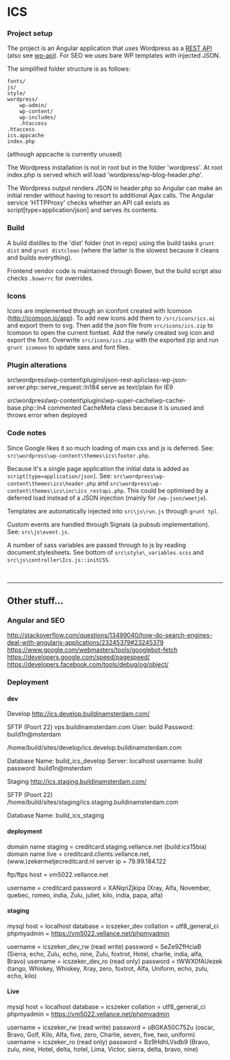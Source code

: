# ICS #

### Project setup

The project is an Angular application that uses Wordpress as a [REST API](https://wordpress.org/plugins/json-rest-api/) (also see [wp-api](http://wp-api.org/)).
For SEO we uses bare WP templates with injected JSON.

The simplified folder structure is as follows:

```
fonts/
js/
style/
wordpress/
	wp-admin/
	wp-content/
	wp-includes/
	.htaccess
.htaccess
ics.appcache
index.php
```

(although appcache is currently unused)

The Wordpress installation is not in root but in the folder 'wordpress'.
At root index.php is served which will load 'wordpress/wp-blog-header.php'.

The Wordpress output renders JSON in header.php so Angular can make an initial render without having to resort to additional Ajax calls. The Angular service 'HTTPProxy' checks whether an API call exists as script[type=application/json] and serves its contents.


### Build

A build distilles to the 'dist' folder (not in repo) using the build tasks `grunt dist` and `grunt distclean` (where the latter is the slowest because it cleans and builds everything).

Frontend vendor code is maintained through Bower, but the build script also checks `.bowerrc` for overrides.


### Icons

Icons are implemented through an iconfont created with Icomoon (http://icomoon.io/app). To add new icons add them to `/src/icons/ics.ai` and export them to svg. Then add the json file from `src/icons/ics.zip` to Icomoon to open the current fontset. Add the newly created svg icon and export the font. Overwrite `src/icons/ics.zip` with the exported zip and run `grunt icomoon` to update sass and font files.


### Plugin alterations

src\wordpress\wp-content\plugins\json-rest-api\class-wp-json-server.php::serve_request::ln184
serve as text/plain for IE9

src\wordpress\wp-content\plugins\wp-super-cache\wp-cache-base.php::ln4
commented CacheMeta class because it is unused and throws error when deployed


### Code notes

Since Google likes it so much loading of main css and js is deferred. See: `src\wordpress\wp-content\themes\ics\footer.php`.

Because it's a single page application the initial data is added as `script[type=application/json]`. See: `src\wordpress\wp-content\themes\ics\header.php` and `src\wordpress\wp-content\themes\ics\inc\ics_restapi.php`. This could be optimised by a deferred load instead of a JSON injection (mainly for `/wp-json/weetje`).

Templates are automatically injected into `src\js\run.js` through `grunt tpl`.

Custom events are handled through Signals (a pubsub implementation). See: `src\js\event.js`.

A number of sass variables are passed through to js by reading document.stylesheets. See bottom of `src\style\_variables.scss` and `src\js\controller\Ics.js::initCSS`.






<br/>

___

## Other stuff...

### Angular and SEO ###

http://stackoverflow.com/questions/13499040/how-do-search-engines-deal-with-angularjs-applications/23245379#23245379
https://www.google.com/webmasters/tools/googlebot-fetch
https://developers.google.com/speed/pagespeed/
https://developers.facebook.com/tools/debug/og/object/

### Deployment ###

#### dev ####

Develop
http://ics.develop.buildinamsterdam.com/

SFTP (Poort 22)
vps.buildinamsterdam.com
User: build
Password: build1n@msterdam

/home/build/sites/develop/ics.develop.buildinamsterdam.com

Database
Name: build_ics_develop
Server: localhost
username: build
password: build1n@msterdam

Staging
http://ics.staging.buildinamsterdam.com/

SFTP (Poort 22)
/home/build/sites/staging/ics.staging.buildinamsterdam.com

Database
Name: build_ics_staging

#### deployment ####

domain name staging  =    creditcard.staging.vellance.net (build:ics15bia)
domain name live     =    creditcard.clients.vellance.net, (www.)zekermetjecreditcard.nl
server ip            =    79.99.184.122
                       
ftp/ftps host        =    vm5022.vellance.net

username             =    creditcard
password             =    XANqriZjkipa     (Xray, Alfa, November, quebec, romeo, india, Zulu, juliet, kilo, india, papa, alfa)

#### staging ####

mysql host           =    localhost
database             =    icszeker_dev
collation            =    utf8_general_ci
phpmyadmin           =    https://vm5022.vellance.net/phpmyadmin

username             =    icszeker_dev_rw  (read write)
password             =    SeZe9ZfHciaB     (Sierra, echo, Zulu, echo, nine, Zulu, foxtrot, Hotel, charlie, india, alfa, Bravo)
username             =    icszeker_dev_ro  (read only)
password             =    tWWX0fAUezek     (tango, Whiskey, Whiskey, Xray, zero, foxtrot, Alfa, Uniform, echo, zulu, echo, kilo)

#### Live ####

mysql host           =    localhost
database             =    icszeker
collation            =    utf8_general_ci
phpmyadmin           =    https://vm5022.vellance.net/phpmyadmin

username             =    icszeker_rw      (read write)
password             =    oBGKA50C752u     (oscar, Bravo, Golf, Kilo, Alfa, five, zero, Charlie, seven, five, two, uniform)
username             =    icszeker_ro      (read only)
password             =    Bz9HdhLVsdb9     (Bravo, zulu, nine, Hotel, delta, hotel, Lima, Victor, sierra, delta, bravo, nine)